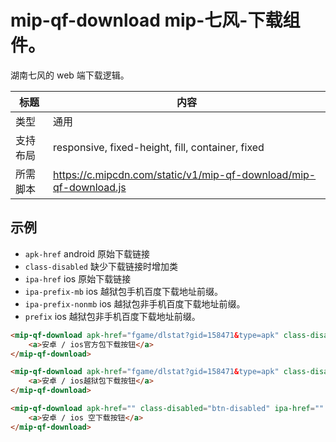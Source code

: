 # mip-qf-download mip-七风-下载组件。

湖南七风的 web 端下载逻辑。

标题|内容
----|----
类型|通用
支持布局|responsive, fixed-height, fill, container, fixed
所需脚本|https://c.mipcdn.com/static/v1/mip-qf-download/mip-qf-download.js

## 示例

- `apk-href` android 原始下载链接
- `class-disabled` 缺少下载链接时增加类
- `ipa-href` ios 原始下载链接
- `ipa-prefix-mb` ios 越狱包手机百度下载地址前缀。
- `ipa-prefix-nonmb` ios 越狱包非手机百度下载地址前缀。
- `prefix` ios 越狱包非手机百度下载地址前缀。

```html
<mip-qf-download apk-href="fgame/dlstat?gid=158471&type=apk" class-disabled="btn-disabled" ipa-href="fgame/dlstat?gid=158471&type=ipa&cp=6&jailbreak=N" ipa-prefix-mb="guide/mbInstruction.shtml?link=/" ipa-prefix-nonmb="guide/usInstruction.shtml?link=/" on="wechat:wechatmaskid.open" prefix="https://mtest.119you.com/">
    <a>安卓 / ios官方包下载按钮</a>
</mip-qf-download>

<mip-qf-download apk-href="fgame/dlstat?gid=158471&type=apk" class-disabled="btn-disabled" ipa-href="fgame/dlstat?gid=158471&type=ipa&cp=6&jailbreak=Y" ipa-prefix-mb="guide/mbInstruction.shtml?link=/" ipa-prefix-nonmb="guide/usInstruction.shtml?link=/" on="wechat:wechatmaskid.open" prefix="https://mtest.119you.com/">
    <a>安卓 / ios越狱包下载按钮</a>
</mip-qf-download>

<mip-qf-download apk-href="" class-disabled="btn-disabled" ipa-href="" ipa-prefix-mb="guide/mbInstruction.shtml?link=/" ipa-prefix-nonmb="guide/usInstruction.shtml?link=/" on="wechat:wechatmaskid.open" prefix="https://mtest.119you.com/">
    <a>安卓 / ios 空下载按钮</a>
</mip-qf-download>
```
